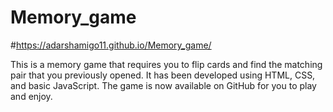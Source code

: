 # Memory_game

#https://adarshamigo11.github.io/Memory_game/

This is a memory game that requires you to flip cards and find the matching pair that you previously opened. It has been developed using HTML, CSS, and basic JavaScript. The game is now available on GitHub for you to play and enjoy.
